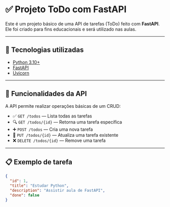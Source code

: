# ✅ Projeto ToDo com FastAPI

Este é um projeto básico de uma API de tarefas (ToDo) feito com **FastAPI**. Ele foi criado para fins educacionais e será utilizado nas aulas.

---

## 🔧 Tecnologias utilizadas

- [Python 3.10+](https://www.python.org/)
- [FastAPI](https://fastapi.tiangolo.com/)
- [Uvicorn](https://www.uvicorn.org/)

---

## 📌 Funcionalidades da API

A API permite realizar operações básicas de um CRUD:

- ✅ `GET /todos` — Lista todas as tarefas
- 🔍 `GET /todos/{id}` — Retorna uma tarefa específica
- ➕ `POST /todos` — Cria uma nova tarefa
- 🔄 `PUT /todos/{id}` — Atualiza uma tarefa existente
- ❌ `DELETE /todos/{id}` — Remove uma tarefa

---

## 📋 Exemplo de tarefa

```json
{
  "id": 1,
  "title": "Estudar Python",
  "description": "Assistir aula de FastAPI",
  "done": false
}
